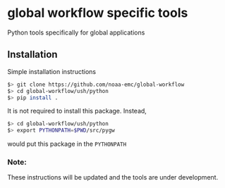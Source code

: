 # global workflow specific tools

Python tools specifically for global applications

## Installation
Simple installation instructions
```sh
$> git clone https://github.com/noaa-emc/global-workflow
$> cd global-workflow/ush/python
$> pip install .
```

It is not required to install this package.  Instead, 
```sh
$> cd global-workflow/ush/python
$> export PYTHONPATH=$PWD/src/pygw
```
would put this package in the `PYTHONPATH`

### Note:
These instructions will be updated and the tools are under development.
